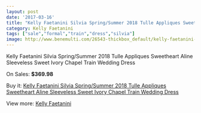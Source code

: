 ```yaml
---
layout: post
date: '2017-03-16'
title: "Kelly Faetanini Silvia Spring/Summer 2018 Tulle Appliques Sweetheart Aline Sleeveless Sweet Ivory Chapel Train Wedding Dress"
category: Kelly Faetanini
tags: ["sale","formal","train","dress","silvia"]
image: http://www.benemulti.com/26543-thickbox_default/kelly-faetanini-silvia-spring-summer-2018-tulle-appliques-sweetheart-aline-sleeveless-sweet-ivory-chapel-train-wedding-dress.jpg
---
```

Kelly Faetanini Silvia Spring/Summer 2018 Tulle Appliques Sweetheart Aline Sleeveless Sweet Ivory Chapel Train Wedding Dress

On Sales: **$369.98**
<a href="https://www.benemulti.com/en/kelly-faetanini/10476-kelly-faetanini-silvia-spring-summer-2018-tulle-appliques-sweetheart-aline-sleeveless-sweet-ivory-chapel-train-wedding-dress.html"><amp-img layout="responsive" width="600" height="600" src="//www.benemulti.com/26543-thickbox_default/kelly-faetanini-silvia-spring-summer-2018-tulle-appliques-sweetheart-aline-sleeveless-sweet-ivory-chapel-train-wedding-dress.jpg" alt="Kelly Faetanini Silvia Spring/Summer 2018 Tulle Appliques Sweetheart Aline Sleeveless Sweet Ivory Chapel Train Wedding Dress 0" /></a>
<a href="https://www.benemulti.com/en/kelly-faetanini/10476-kelly-faetanini-silvia-spring-summer-2018-tulle-appliques-sweetheart-aline-sleeveless-sweet-ivory-chapel-train-wedding-dress.html"><amp-img layout="responsive" width="600" height="600" src="//www.benemulti.com/26545-thickbox_default/kelly-faetanini-silvia-spring-summer-2018-tulle-appliques-sweetheart-aline-sleeveless-sweet-ivory-chapel-train-wedding-dress.jpg" alt="Kelly Faetanini Silvia Spring/Summer 2018 Tulle Appliques Sweetheart Aline Sleeveless Sweet Ivory Chapel Train Wedding Dress 1" /></a>
<a href="https://www.benemulti.com/en/kelly-faetanini/10476-kelly-faetanini-silvia-spring-summer-2018-tulle-appliques-sweetheart-aline-sleeveless-sweet-ivory-chapel-train-wedding-dress.html"><amp-img layout="responsive" width="600" height="600" src="//www.benemulti.com/26544-thickbox_default/kelly-faetanini-silvia-spring-summer-2018-tulle-appliques-sweetheart-aline-sleeveless-sweet-ivory-chapel-train-wedding-dress.jpg" alt="Kelly Faetanini Silvia Spring/Summer 2018 Tulle Appliques Sweetheart Aline Sleeveless Sweet Ivory Chapel Train Wedding Dress 2" /></a>

Buy it: [Kelly Faetanini Silvia Spring/Summer 2018 Tulle Appliques Sweetheart Aline Sleeveless Sweet Ivory Chapel Train Wedding Dress](https://www.benemulti.com/en/kelly-faetanini/10476-kelly-faetanini-silvia-spring-summer-2018-tulle-appliques-sweetheart-aline-sleeveless-sweet-ivory-chapel-train-wedding-dress.html "Kelly Faetanini Silvia Spring/Summer 2018 Tulle Appliques Sweetheart Aline Sleeveless Sweet Ivory Chapel Train Wedding Dress")

View more: [Kelly Faetanini](https://www.benemulti.com/en/94-kelly-faetanini "Kelly Faetanini")